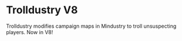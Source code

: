 # Trolldustry V8

Trolldustry modifies campaign maps in Mindustry to troll unsuspecting players. Now in V8!

